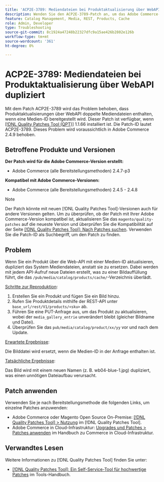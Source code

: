 ```yaml
---
title: 'ACP2E-3789: Mediendateien bei Produktaktualisierung über WebAPI dupliziert'
description: Wenden Sie den ACP2E-3789-Patch an, um das Adobe Commerce-Problem zu beheben, bei dem Produktaktualisierungen über die WebAPI doppelte Mediendateien enthalten, wenn eine Medien-ID bereitgestellt wird.
feature: Catalog Management, Media, REST, Products, Cache
role: Admin, Developer
type: Troubleshooting
source-git-commit: 8c1924a47248b22327dfc9a15ae426b2802e126b
workflow-type: tm+mt
source-wordcount: '361'
ht-degree: 0%

---
```



# ACP2E-3789: Mediendateien bei Produktaktualisierung über WebAPI dupliziert

Mit dem Patch ACP2E-3789 wird das Problem behoben, dass Produktaktualisierungen über WebAPI doppelte Mediendateien enthalten, wenn eine Medien-ID bereitgestellt wird. Dieser Patch ist verfügbar, wenn [[!DNL Quality Patches Tool (QPT)]](/help/tools/quality-patches-tool/quality-patches-tool-to-self-serve-quality-patches.md) 1.1.66 installiert ist. Die Patch-ID lautet ACP2E-3789. Dieses Problem wird voraussichtlich in Adobe Commerce 2.4.9 behoben.

## Betroffene Produkte und Versionen

**Der Patch wird für die Adobe Commerce-Version erstellt:**

* Adobe Commerce (alle Bereitstellungsmethoden) 2.4.7-p3

**Kompatibel mit Adobe Commerce-Versionen:**

* Adobe Commerce (alle Bereitstellungsmethoden) 2.4.5 - 2.4.8

>[!NOTE]
>
>Der Patch könnte mit neuen [!DNL Quality Patches Tool]-Versionen auch für andere Versionen gelten. Um zu überprüfen, ob der Patch mit Ihrer Adobe Commerce-Version kompatibel ist, aktualisieren Sie das `magento/quality-patches` auf die neueste Version und überprüfen Sie die Kompatibilität auf der Seite [[!DNL Quality Patches Tool]: Nach Patches suchen](https://experienceleague.adobe.com/tools/commerce-quality-patches/index.html). Verwenden Sie die Patch-ID als Suchbegriff, um den Patch zu finden.

## Problem

Wenn Sie ein Produkt über die Web-API mit einer Medien-ID aktualisieren, dupliziert das System Mediendateien, anstatt sie zu ersetzen. Dabei werden mit jedem API-Aufruf neue Dateien erstellt, was zu einer Bildauffüllung führt, die das `/pub/media/catalog/products/cache/`-Verzeichnis überlädt.

<u>Schritte zur Reproduktion</u>:

1. Erstellen Sie ein Produkt und fügen Sie ein Bild hinzu.
1. Rufen Sie Produktdetails mithilfe der REST-API unter `base_url/rest/V1/products/<sku>` ab.
1. Führen Sie eine PUT-Anfrage aus, um das Produkt zu aktualisieren, wobei der `media_gallery_entrie` unverändert bleibt (gleicher Bildname und Datei).
1. Überprüfen Sie das `pub/media/catalog/product/xx/yy` vor und nach dem Update.

<u>Erwartete Ergebnisse</u>:

Die Bilddatei wird ersetzt, wenn die Medien-ID in der Anfrage enthalten ist.

<u>Tatsächliche Ergebnisse</u>:

Das Bild wird mit einem neuen Namen (z. B. wb04-blue-1.jpg) dupliziert, was einen unnötigen Dateiaufbau verursacht.

## Patch anwenden

Verwenden Sie je nach Bereitstellungsmethode die folgenden Links, um einzelne Patches anzuwenden:

* Adobe Commerce oder Magento Open Source On-Premise: [[!DNL Quality Patches Tool] > Nutzung](/help/tools/quality-patches-tool/usage.md) im [!DNL Quality Patches Tool].
* Adobe Commerce in Cloud-Infrastruktur: [Upgrades und Patches > Patches anwenden](https://experienceleague.adobe.com/docs/commerce-cloud-service/user-guide/develop/upgrade/apply-patches.html) im Handbuch zu Commerce in Cloud-Infrastruktur.

## Verwandtes Lesen

Weitere Informationen zu [!DNL Quality Patches Tool] finden Sie unter:

* [[!DNL Quality Patches Tool]: Ein Self-Service-Tool für hochwertige Patches](/help/tools/quality-patches-tool/quality-patches-tool-to-self-serve-quality-patches.md) im Tools-Handbuch.
